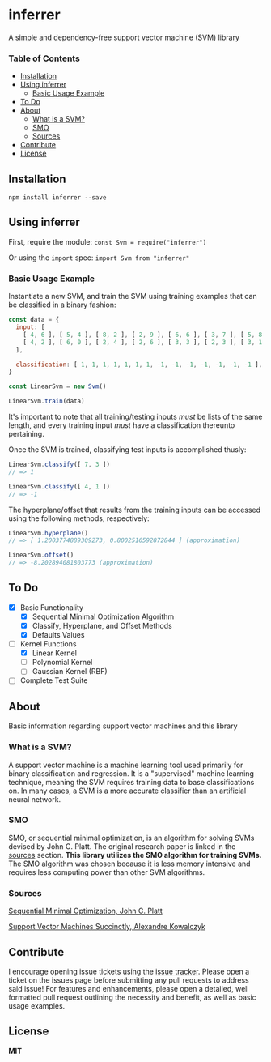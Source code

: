 # inferrer
A simple and dependency-free support vector machine (SVM) library

### Table of Contents
- [Installation](#installation)
- [Using inferrer](#using-inferrer)
  - [Basic Usage Example](#basic-usage-example)
- [To Do](#to-do)
- [About](#about)
  - [What is a SVM?](#what-is-a-svm)
  - [SMO](#smo)
  - [Sources](#sources)
- [Contribute](#contribute)
- [License](#license)

## Installation
`npm install inferrer --save`

## Using inferrer
First, require the module:
`const Svm = require("inferrer")`

Or using the `import` spec:
`import Svm from "inferrer"`

### Basic Usage Example
Instantiate a new SVM, and train the SVM using training examples that can be classified in a binary fashion:
```javascript
const data = {
  input: [
    [ 4, 6 ], [ 5, 4 ], [ 8, 2 ], [ 2, 9 ], [ 6, 6 ], [ 3, 7 ], [ 5, 8 ],
    [ 4, 2 ], [ 6, 0 ], [ 2, 4 ], [ 2, 6 ], [ 3, 3 ], [ 2, 3 ], [ 3, 1 ]
  ],

  classification: [ 1, 1, 1, 1, 1, 1, 1, -1, -1, -1, -1, -1, -1, -1 ],
}

const LinearSvm = new Svm()

LinearSvm.train(data)
```

It's important to note that all training/testing inputs _must_ be lists of the same length, and every training input _must_ have a classification thereunto pertaining.

Once the SVM is trained, classifying test inputs is accomplished thusly:
```javascript
LinearSvm.classify([ 7, 3 ])
// => 1
```
```javascript
LinearSvm.classify([ 4, 1 ])
// => -1
```

The hyperplane/offset that results from the training inputs can be accessed using the following methods, respectively:
```javascript
LinearSvm.hyperplane()
// => [ 1.2003774889309273, 0.8002516592872844 ] (approximation)
```
```javascript
LinearSvm.offset()
// => -8.202894081803773 (approximation)
```

## To Do
- [x] Basic Functionality
  - [x] Sequential Minimal Optimization Algorithm
  - [x] Classify, Hyperplane, and Offset Methods
  - [x] Defaults Values
- [ ] Kernel Functions
  - [x] Linear Kernel
  - [ ] Polynomial Kernel
  - [ ] Gaussian Kernel (RBF)
- [ ] Complete Test Suite

## About
Basic information regarding support vector machines and this library

### What is a SVM?
A support vector machine is a machine learning tool used primarily for binary classification and regression. It is a "supervised" machine learning technique, meaning the SVM requires training data to base classifications on. In many cases, a SVM is a more accurate classifier than an artificial neural network.

### SMO
SMO, or sequential minimal optimization, is an algorithm for solving SVMs devised by John C. Platt. The original research paper is linked in the [sources](#sources) section. __This library utilizes the SMO algorithm for training SVMs.__ The SMO algorithm was chosen because it is less memory intensive and requires less computing power than other SVM algorithms.

### Sources
[Sequential Minimal Optimization, John C. Platt](https://www.microsoft.com/en-us/research/wp-content/uploads/2016/02/tr-98-14.pdf)

[Support Vector Machines Succinctly, Alexandre Kowalczyk](https://www.svm-tutorial.com/2017/10/support-vector-machines-succinctly-released/)

## Contribute
I encourage opening issue tickets using the [issue tracker](https://github.com/cmoncur/inferrer/issues). Please open a ticket on the issues page before submitting any pull requests to address said issue! For features and enhancements, please open a detailed, well formatted pull request outlining the necessity and benefit, as well as basic usage examples.

## License
**MIT**
